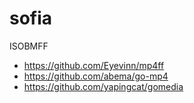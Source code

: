 # sofia

ISOBMFF

- https://github.com/Eyevinn/mp4ff
- https://github.com/abema/go-mp4
- https://github.com/yapingcat/gomedia
